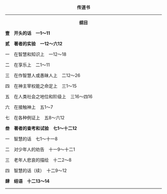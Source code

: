<p style="text-align:center;font-weight:bold;">传道书</p>

<hr>

<p style="text-align:center;font-weight:bold;">纲目</p>

<b>壹　开头的话　一1～11</b>

<b>贰　著者的实验　一12～六12</b>

一　在智慧和知识上　一12～18

二　在享乐上　二1～11

三　在作智慧人或愚昧人上　二12～26

四　在神主宰权能之命定上　三1～15

五　在人类社会之地位和阶级上　三16～四16

六　在接触神上　五1～7

七　在各种例证上　五8～六12

<b>叁　著者的查考和试验　七1～十二12</b>

一　智慧的话　七1～十一8

二　对少年人的劝告　十一9～十二1

三　老年人悲哀的描绘　十二2～8

四　智慧的话（续）　十二9～12

<b>肆　结语　十二13～14</b>

<hr>

